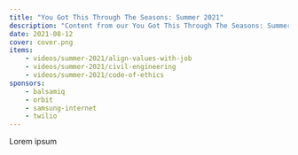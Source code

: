 ```yaml
---
title: "You Got This Through The Seasons: Summer 2021"
description: "Content from our You Got This Through The Seasons: Summer 2021 event."
date: 2021-08-12
cover: cover.png
items:
    - videos/summer-2021/align-values-with-job
    - videos/summer-2021/civil-engineering
    - videos/summer-2021/code-of-ethics
sponsors:
    - balsamiq
    - orbit
    - samsung-internet
    - twilio
---
```


Lorem ipsum
